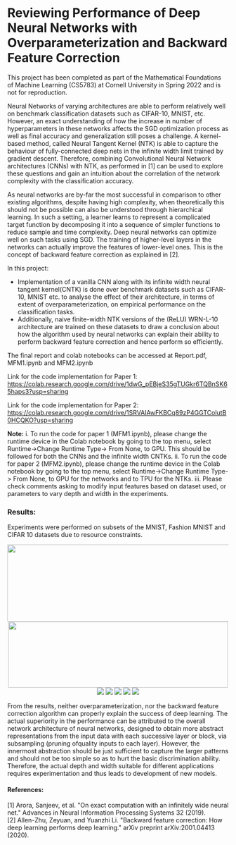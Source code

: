 # Reviewing Performance of Deep Neural Networks with Overparameterization and Backward Feature Correction  


This project has been completed as part of the Mathematical Foundations of Machine Learning (CS5783) at Cornell University in Spring 2022 and is not for reproduction.  

Neural Networks of varying architectures are able to perform relatively well on benchmark classification datasets such as CIFAR-10, MNIST, etc. However, an exact understanding of how the increase in number of hyperparameters in these networks affects the SGD optimization process as well as final accuracy and generalization still poses a challenge. A kernel-based method, called Neural Tangent Kernel (NTK) is able to capture the behaviour of fully-connected deep nets in the infinite width limit trained by gradient descent. Therefore, combining Convolutional Neural Network architectures (CNNs) with NTK, as performed in [1] can be used to explore these questions and gain an intuition about the correlation of the network complexity with the classification accuracy. 

As neural networks are by-far the most successful in comparison to other existing algorithms, despite having high complexity, when theoretically this should not be possible can also be understood through hierarchical learning. In such a setting, a learner learns to represent a complicated target function by decomposing it into a sequence of simpler functions to reduce sample and time complexity. Deep neural networks can optimize well on such tasks using SGD. The training of higher-level layers in the networks can actually improve the features of lower-level ones. This is the concept of backward feature correction as explained in [2]. 

In this project:
* Implementation of a vanilla CNN along with its infinite width neural tangent kernel(CNTK) is done over benchmark datasets such as CIFAR-10, MNIST etc. to analyse the effect of their architecture, in terms of extent of overparameterization, on empirical performance on the classification tasks. 
* Additionally, naive finite-width NTK versions of the (ReLU) WRN-L-10 architecture are trained on these datasets to draw a conclusion about how the algorithm used 
by neural networks can explain their ability to perform backward feature correction and hence perform so efficiently.

The final report and colab notebooks can be accessed at Report.pdf, MFM1.ipynb and MFM2.ipynb

Link for the code implementation for Paper 1:
https://colab.research.google.com/drive/1dwG_pEBjeS35gTUGkr6TQBnSK65haps3?usp=sharing

Link for the code implementation for Paper 2: 
https://colab.research.google.com/drive/1SRVAIAwFKBCq89zP4GGTColutB0HCQKO?usp=sharing


**Note:**
i. To run the code for paper 1 (MFM1.ipynb), please change the runtime device in the Colab notebook by going to the top menu, select Runtime->Change Runtime Type-> From None, to GPU. This should be followed for both the CNNs and the infinite width CNTKs. 
ii. To run the code for paper 2 (MFM2.ipynb), please change the runtime device in the Colab notebook by going to the top menu, select Runtime->Change Runtime Type-> From None, to GPU for the networks and to TPU for the NTKs. 
iii. Please check comments asking to modify input features based on dataset used, or parameters to vary depth and width in the experiments.

### Results:

Experiments were performed on subsets of the MNIST, Fashion MNIST and CIFAR 10 datasets due to resource constraints. 

<p align="center">
  <img src="https://github.com/PRISHIta123/Why_Deep_Learning_Succeeds/blob/main/table1.JPG?raw=true" width="800" height="175"/>
  <img src="https://github.com/PRISHIta123/Why_Deep_Learning_Succeeds/blob/main/table2.JPG?raw=true" width="500" height="150"/>
  <img src="https://github.com/PRISHIta123/Why_Deep_Learning_Succeeds/blob/main/fig1.JPG?raw=true"/>
  <img src="https://github.com/PRISHIta123/Why_Deep_Learning_Succeeds/blob/main/table3.JPG?raw=true"/>
  <img src="https://github.com/PRISHIta123/Why_Deep_Learning_Succeeds/blob/main/fig2.JPG?raw=true"/>
  <img src="https://github.com/PRISHIta123/Why_Deep_Learning_Succeeds/blob/main/fig3.JPG?raw=true"/>
  <img src="https://github.com/PRISHIta123/Why_Deep_Learning_Succeeds/blob/main/fig4.JPG?raw=true"/>
</p>

From the results, neither overparameterization, nor the backward feature correction algorithm can properly explain the success of deep learning. The actual superiority in the performance can be attributed to the overall network architecture of neural networks, designed to obtain more abstract representations from the input data with each successive layer or block, via subsampling (pruning ofquality inputs to each layer). However, the innermost abstraction should be just sufficient to capture the larger patterns and should not be too simple so as to hurt the basic discrimination ability. Therefore, the actual depth and width suitable for different applications requires experimentation and thus leads to development of new models. 

#### References:

[1] Arora, Sanjeev, et al. "On exact computation with an infinitely wide neural net." Advances in Neural Information Processing Systems 32 (2019).  
[2] Allen-Zhu, Zeyuan, and Yuanzhi Li. "Backward feature correction: How deep learning performs deep learning." arXiv preprint arXiv:2001.04413 (2020).


